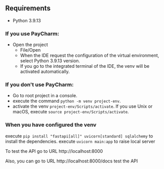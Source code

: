 
## Requirements
- Python 3.9.13

### If you use PayCharm:
- Open the project
  - File/Open
  - When the IDE request the configuration of the virtual environment, select Python 3.9.13 version.
  - If you go to the integrated terminal of the IDE, the venv will be activated automatically.
### If you don't use PayCharm:
  - Go to root project in a console.
  - execute the command `python -m venv project-env`.
  - activate the venv `project-env/Scripts/activate`. If you use Unix or macOS, execute `source project-env/Scripts/activate`.

### When you have configured the venv
execute `pip install "fastapi[all]" uvicorn[standard] sqlalchemy` to install the dependencies.
execute `uvicorn main:app` to raise local server

To test the API go to URL http://localhost:8000

Also, you can go to URL http://localhost:8000/docs test the API